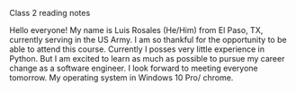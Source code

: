 Class 2 reading notes

Hello everyone! My name is Luis Rosales (He/Him) from El Paso, TX, currently serving in the US Army. I am so thankful for the opportunity to be able to attend this course. Currently I posses very little experience in Python. But I am excited to learn as much as possible to pursue my career change as a software engineer. I look forward to meeting everyone tomorrow. My operating system in Windows 10 Pro/ chrome.
